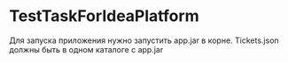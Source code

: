 # TestTaskForIdeaPlatform
Для запуска приложения нужно запустить app.jar в корне. Tickets.json должны быть в одном каталоге с app.jar
